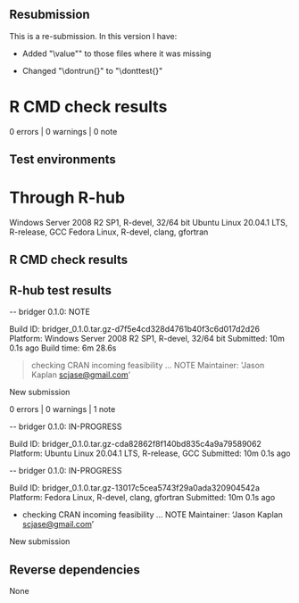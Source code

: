 ## Resubmission
This is a re-submission. In this version I have:

* Added "\value"" to those files where it was missing

* Changed "\dontrun{}" to "\donttest{}"

# R CMD check results
0 errors | 0 warnings | 0 note

## Test environments
# Through R-hub
Windows Server 2008 R2 SP1, R-devel, 32/64 bit
Ubuntu Linux 20.04.1 LTS, R-release, GCC
Fedora Linux, R-devel, clang, gfortran

## R CMD check results

## R-hub test results
-- bridger 0.1.0: NOTE

  Build ID:   bridger_0.1.0.tar.gz-d7f5e4cd328d4761b40f3c6d017d2d26
  Platform:   Windows Server 2008 R2 SP1, R-devel, 32/64 bit
  Submitted:  10m 0.1s ago
  Build time: 6m 28.6s

> checking CRAN incoming feasibility ... NOTE
  Maintainer: 'Jason Kaplan <scjase@gmail.com>'
  
  New submission

0 errors | 0 warnings | 1 note

-- bridger 0.1.0: IN-PROGRESS

  Build ID:   bridger_0.1.0.tar.gz-cda82862f8f140bd835c4a9a79589062
  Platform:   Ubuntu Linux 20.04.1 LTS, R-release, GCC
  Submitted:  10m 0.1s ago


-- bridger 0.1.0: IN-PROGRESS

  Build ID:   bridger_0.1.0.tar.gz-13017c5cea5743f29a0ada320904542a
  Platform:   Fedora Linux, R-devel, clang, gfortran
  Submitted:  10m 0.1s ago

* checking CRAN incoming feasibility ... NOTE
Maintainer: ‘Jason Kaplan <scjase@gmail.com>’

New submission

## Reverse dependencies
None
